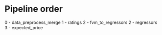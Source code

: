 # Pipeline order
0 - data_preprocess_merge
1 - ratings
2 - fvm_to_regressors
2 - regressors
3 - expected_price